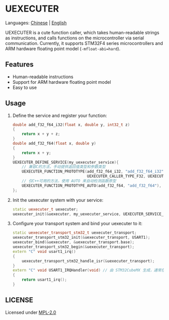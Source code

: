 # UEXECUTER
Languages: [Chinese](README_zh.md) | [English](README.md)

UEXECUTER is a cute function caller, which takes human-readable strings as instructions, and calls functions on the microcontroller via serial communication. Currently, it supports STM32F4 series microcontrollers and ARM hardware floating point model (`-mfloat-abi=hard`).

## Features
- Human-readable instructions
- Support for ARM hardware floating point model
- Easy to use

## Usage
1. Define the service and register your function: 
   ```cpp
   double add_f32_f64_i32(float x, double y, int32_t z)
   {
       return x + y + z;
   }
   double add_f32_f64(float x, double y)
   {
       return x + y;
   }
   UEXECUTER_DEFINE_SERVICE(my_uexecuter_service){
       // 兼容C的方法，手动提供返回值类型和参数类型
       UEXECUTER_FUNCTION_PROTOTYPE(add_f32_f64_i32, "add_f32_f64_i32", UEXECUTER_CALLER_TYPE_F64,
                                    UEXECUTER_CALLER_TYPE_F32, UEXECUTER_CALLER_TYPE_F64, UEXECUTER_CALLER_TYPE_I32), 
       // 仅C++可用的方法，使用 AUTO 来自动检测函数原型
       UEXECUTER_FUNCTION_PROTOTYPE_AUTO(add_f32_f64, "add_f32_f64"),
   };
   ```
2. Init the uexecuter system with your service: 
   ```cpp
   static uexecuter_t uexecuter;
   uexecuter_init(&uexecuter, my_uexecuter_service, UEXECUTER_SERVICE_N_FUNC(my_uexecuter_service));
   ```
3. Configure your transport system and bind your uexecuter to it: 
   ```cpp
   static uexecuter_transport_stm32_t uexecuter_transport;
   uexecuter_transport_stm32_init(&uexecuter_transport, USART1);
   uexecuter_bind(&uexecuter, &uexecuter_transport.base);
   uexecuter_transport_stm32_begin(&uexecuter_transport);
   extern "C" void usart1_irq()
   {
       uexecuter_transport_stm32_handle_isr(&uexecuter_transport);
   }
   extern "C" void USART1_IRQHandler(void) // 由 STM32CubeMX 生成，通常在 stm32f4xx_it.c 文件中
   {
       return usart1_irq();
   }
   ```

## LICENSE
Licensed under [MPL-2.0](./LICENSE)